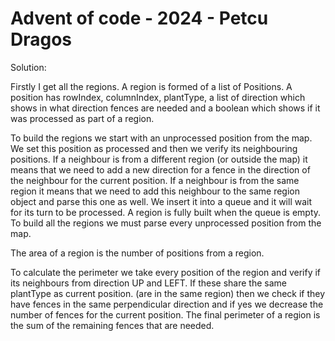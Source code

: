 # Advent of code - 2024 - Petcu Dragos

Solution:

Firstly I get all the regions. A region is formed of a list of Positions. A position has rowIndex,
columnIndex, plantType, a list of direction which shows in what direction fences are needed and
a boolean which shows if it was processed as part of a region. 

To build the regions we start with an unprocessed position from the map. We set this position
as processed and then we verify its 
neighbouring positions. If a neighbour is from a different region (or outside the map) it means 
that we need to add a new direction for a fence in the direction of the neighbour for the current 
position. If a neighbour is from the same region it 
means that we need to add this neighbour to the same region object and parse this one as well. 
We insert it into a queue and it will wait for its turn to be processed. A region is fully built 
when the queue is empty. To build all the regions we must parse every unprocessed position from the
map.

The area of a region is the number of positions from a region. 

To calculate the perimeter we take every position of the region and verify if its neighbours from
direction UP and LEFT. If these share the same plantType as current position. (are in the same 
region) then we check if they have fences in the same perpendicular direction and if yes 
we decrease the number of fences for the current position.
The final perimeter of a region is the sum of the remaining fences that are needed.